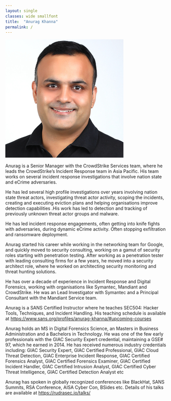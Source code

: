 ```yaml
---
layout: single
classes: wide smallfont
title:  "Anurag Khanna"
permalink: /
---
```


![Anurag Khanna](/resources/raw/anurag-pic.jpeg "Anurag Khanna")
  
Anurag is a Senior Manager with the CrowdStrike Services team, where he leads the CrowdStrike’s Incident Response team in Asia Pacific. His team works on several incident response investigations that involve nation state and eCrime adversaries. 

He has led several high profile investigations over years involving nation state threat actors, investigating threat actor activity, scoping the incidents, creating and executing eviction plans and helping organisations improve detection capabilities .His work has led to detection and tracking of previously unknown threat actor groups and malware. 

He has led incident response engagements,  often getting into knife fights with adversaries, during dynamic eCrime activity. Often stopping exfiltration and ransomware deployment. 

Anurag started his career while working in the networking team for Google, and quickly moved to security consulting, working on a gamut of security roles starting with penetration testing. After working as a penetration tester with leading consulting firms for a few years, he moved into a security architect role, where he worked on architecting security monitoring  and threat hunting solutions. 

He has over a decade of experience in Incident Response and Digital Forensics, working with organisations like Symantec, Mandiant and CrowdStrike.  He was an Lead Investigator with Symantec and a Principal Consultant with the Mandiant Service team. 


Anurag is a SANS Certified Instructor where he teaches SEC504: Hacker Tools, Techniques, and Incident Handling. His teaching schedule is available at  <https://www.sans.org/profiles/anurag-khanna/#upcoming-courses> 

Anurag holds an MS in Digital Forensics Science, an Masters in Business Administration and a Bachelors in Technology. He was one of the few early professionals with the GIAC Security Expert credential, maintaining a GSE# 97, which he earned in 2014.  He has received numerous industry credentials including: GIAC Security Expert, GIAC Certified Professional, GIAC Cloud Threat Detection, GIAC Enterprise Incident Response, GIAC Certified Forensics Analyst, GIAC Certified Forensics Examiner, GIAC Certified Incident Handler, GIAC Certified Intrusion Analyst, GIAC Certified Cyber Threat Intelligence, GIAC Certified Detection Analyst etc

Anurag has spoken in globally recognized conferences like BlackHat, SANS Summits, RSA Conference, AISA Cyber Con, BSides etc.  Details of his talks are available at 
<https://rudrasec.io/talks/> 
